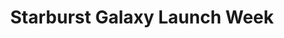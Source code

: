---
title: Starburst Galaxy Launch Week
company: Starburst
start: 2023-06-20
finish: 2023-06-23
link: https://www.starburst.io/launch-week/
image: /media/event-starburst.png
launchpage: true
---